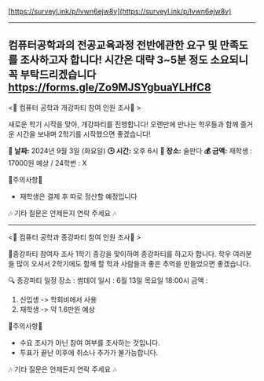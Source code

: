 [https://surveyl.ink/p/lvwn6ejw8v](https://surveyl.ink/p/lvwn6ejw8v)

---
컴퓨터공학과의 전공교육과정 전반에관한 요구 및 만족도를 조사하고자 합니다!
시간은 대략 3~5분 정도 소요되니 꼭 부탁드리겠습니다
https://forms.gle/Zo9MJSYgbuaYLHfC8
---

<🔔 컴퓨터 공학과 개강파티 참여 인원 조사🔔 >

새로운 학기 시작을 맞아, 개강파티를 진행합니다! 
오랜만에 만나는 학우들과 함께 즐거운 시간을 보내며 2학기를 시작했으면 좋겠습니다!

**📅 날짜:** 2024년 9월 3일 (화요일)
**🕒 시간:** 오후 6시
**📍 장소:** 술판다
**💰 금액:** 재학생 : 17000원 예상 / 24학번 : X

🚫주의사항🚫
- 재학생은 결제 후 따로 정산할 예정입니다

🎶 기타 질문은 언제든지 연락 주세요 🎶

---
<🔔 컴퓨터 공학과 종강파티 참여 인원 조사🔔 >

📢종강파티 참여자 조사
1학기 종강을 맞이하여 종강파티를 하고자 합니다. 학우 여러분들 많이 오셔서 2학기에도 함께 할 학과 사람들과 좋은 추억을 만들었으면 좋겠습니다.

🔍 종강파티 일정
장소 : 썸데이
일시 : 6월 13일 목요일 18:00시
금액 : 
1. 신입생 -> 학회비에서 사용
2. 재학생 -> 약 1.6만원 예상

🚫주의사항🚫
 - 수요 조사가 아닌 참여 여부를 조사하는 것입니다.
 - 투표가 끝난 이후에 취소나 추가가 불가능합니다.
 
🎶 기타 질문은 언제든지 연락 주세요 🎶